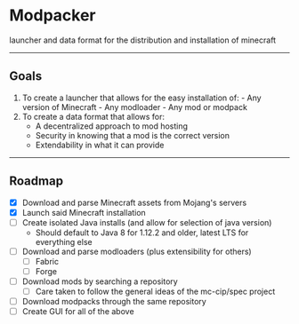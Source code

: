 # Modpacker
launcher and data format for the distribution and installation of minecraft

------------
## Goals
1. To create a launcher that allows for the easy installation of:
		- Any version of Minecraft
		- Any modloader
		- Any mod or modpack
2. To create a data format that allows for:
	- A decentralized approach to mod hosting
	- Security in knowing that a mod is the correct version
	- Extendability in what it can provide
--------
## Roadmap
- [x] Download and parse Minecraft assets from Mojang's servers
- [x] Launch said Minecraft installation
- [ ] Create isolated Java installs (and allow for selection of java version)
	- Should default to Java 8 for 1.12.2 and older, latest LTS for everything else
- [ ] Download and parse modloaders (plus extensibility for others)
	- [ ] Fabric
	- [ ] Forge
- [ ] Download mods by searching a repository
	- [ ] Care taken to follow the general ideas of the mc-cip/spec project
- [ ] Download modpacks through the same repository
- [ ] Create GUI for all of the above
